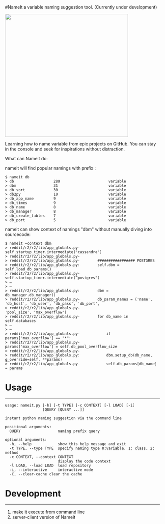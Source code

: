 #NameIt 
a variable naming suggestion tool. (Currently under development)

<img src="http://images.techhive.com/images/idge/imported/article/itw/2013/10/23/programmers_hardest_tasks-600x700-100521914-orig.jpg" width="400">

Learning how to name variable from epic projects on GitHub.
You can stay in the console and seek for inspirations without distraction.

What can Nameit do:

nameit will find popular namings with prefix :

    $ nameit db
    > db                  280                      variable                      
    > dbm                 31                       variable                      
    > db_sort             30                       variable                      
    > db2py               10                       variable                      
    > db_app_name         9                        variable                      
    > db_times            9                        variable                      
    > db_name             8                        variable                      
    > db_manager          8                        variable                      
    > db_create_tables    7                        variable                      
    > db_port             5                        variable

nameit can show context of namings "dbm" without manually diving into sourcecode:

    $ nameit —context dbm 
    > reddit/r2/r2/lib/app_globals.py-        self.startup_timer.intermediate("cassandra")
    > reddit/r2/r2/lib/app_globals.py-
    > reddit/r2/r2/lib/app_globals.py-        ################# POSTGRES
    > reddit/r2/r2/lib/app_globals.py:        self.dbm = self.load_db_params()
    > reddit/r2/r2/lib/app_globals.py-        self.startup_timer.intermediate(“postgres")
    > —
    > —
    > reddit/r2/r2/lib/app_globals.py:        dbm = db_manager.db_manager()
    > reddit/r2/r2/lib/app_globals.py-        db_param_names = ('name', 'db_host', 'db_user', 'db_pass', 'db_port',
    > reddit/r2/r2/lib/app_globals.py-                          'pool_size', 'max_overflow')
    > reddit/r2/r2/lib/app_globals.py-        for db_name in self.databases
    > —
    > —
    > reddit/r2/r2/lib/app_globals.py-            if params['max_overflow'] == "*":
    > reddit/r2/r2/lib/app_globals.py-                params['max_overflow'] = self.db_pool_overflow_size
    > reddit/r2/r2/lib/app_globals.py-
    > reddit/r2/r2/lib/app_globals.py:            dbm.setup_db(db_name, g_override=self, **params)
    > reddit/r2/r2/lib/app_globals.py-            self.db_params[db_name] = params

# Usage
-------------------------------------------

    usage: nameit.py [-h] [-t TYPE] [-c CONTEXT] [-l LOAD] [-i]
                     [QUERY [QUERY ...]]
    
    instant python naming suggestion via the command line
    
    positional arguments:
      QUERY                 naming prefix query
    
    optional arguments:
      -h, --help            show this help message and exit
      -t TYPE, --type TYPE  specify naming type 0:variable, 1: class, 2: method
      -c CONTEXT, --context CONTEXT
                            display the code context
      -l LOAD, --load LOAD  load repository
      -i, --interactive     interactive mode
      -C, --clear-cache clear the cache

# Development
-----------------------------------------
1) make it execute from command line
2) server-client version of Nameit
